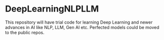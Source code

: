 # DeepLearningNLPLLM
This repository will have trial code for learning Deep Learning and newer advances in AI like NLP, LLM, Gen AI etc. Perfected models could be moved to the public repos.
